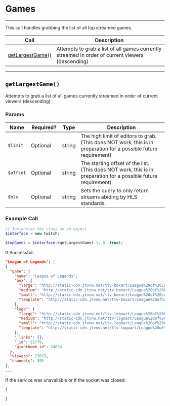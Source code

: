 # Games

***

This call handles grabbing the list of all top streamed games.

| Call | Description |
| ---- | ----------- |
| [getLargestGame()](https://github.com/IBurn36360/Twitch_Interface/blob/master/Modules/games.md#getlargestgame) | Attempts to grab a list of all games currently streamed in order of current viewers (descending) |

***

## `getLargestGame()`

Attempts to grab a list of all games currently streamed in order of current viewers (descending)

### Params

<table>
    <thead>
        <tr>
            <th>Name</th>
            <th width=20%>Required?</th>
            <th width="50">Type</th>
            <th width=99%>Description</th>
        </tr>
    </thead>
    <tbody>
        <tr>
            <td><code>$limit</code></td>
            <td>Optional</td>
            <td>string</td>
            <td>The high limit of editors to grab.<br /> (This does NOT work, this is in preparation for a possible future requirement)</td>
        </tr>            
        <tr>
            <td><code>$offset</code></td>
            <td>Optional</td>
            <td>string</td>
            <td>The starting offset of the list.<br />  (This does NOT work, this is in preparation for a possible future requirement)</td>
        </tr>
        <tr>
            <td><code>$hls</code></td>
            <td>Optional</td>
            <td>string</td>
            <td>Sets the query to only return streams abiding by HLS standards.</td>
        </tr>  
    </tbody>
</table>

### Example Call 

```php
// Instancize the class as an object
$interface = new twitch;

$topGames = $interface->getLargestGame(-1, 0, true);
```

If Successful:
```json
"League of Legends": [
{
  "game": {
    "name": "League of Legends",
    "box": {
      "large": "http://static-cdn.jtvnw.net/ttv-boxart/League%20of%20Legends.jpg?w=272&h=380&fit=scale",
      "medium": "http://static-cdn.jtvnw.net/ttv-boxart/League%20of%20Legends.jpg?w=136&h=190&fit=scale",
      "small": "http://static-cdn.jtvnw.net/ttv-boxart/League%20of%20Legends.jpg?w=52&h=72&fit=scale",
      "template": "http://static-cdn.jtvnw.net/ttv-boxart/League%20of%20Legends.jpg?w={width}&h={height}&fit=scale"
    },
    "logo": {
      "large": "http://static-cdn.jtvnw.net/ttv-logoart/League%20of%20Legends.jpg?w=240&h=144&fit=scale",
      "medium": "http://static-cdn.jtvnw.net/ttv-logoart/League%20of%20Legends.jpg?w=120&h=72&fit=scale",
      "small": "http://static-cdn.jtvnw.net/ttv-logoart/League%20of%20Legends.jpg?w=60&h=36&fit=scale",
      "template": "http://static-cdn.jtvnw.net/ttv-logoart/League%20of%20Legends.jpg?w={width}&h={height}&fit=scale"
    },
    "_links": {},
    "_id": 21779,
    "giantbomb_id": 24024
  },
  "viewers": 23873,
  "channels": 305
},
...
```

If the service was unavailable or if the socket was closed:
```json
{
    
}
```